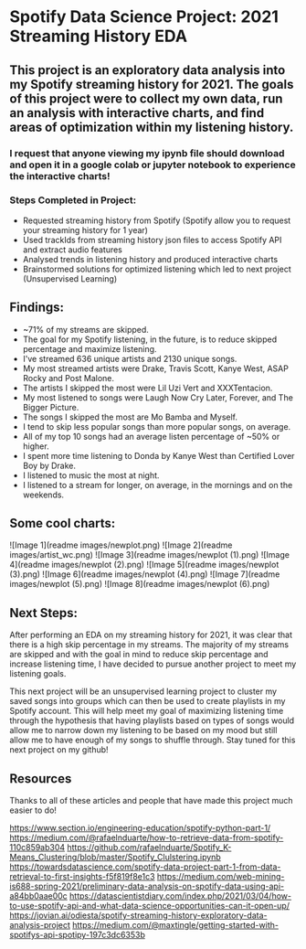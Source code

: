 # Spotify Data Science Project: 2021 Streaming History EDA

## This project is an exploratory data analysis into my Spotify streaming history for 2021. The goals of this project were to collect my own data, run an analysis with interactive charts, and find areas of optimization within my listening history.

### I request that anyone viewing my ipynb file should download and open it in a google colab or jupyter notebook to experience the interactive charts!

### Steps Completed in Project:
- Requested streaming history from Spotify (Spotify allow you to request your streaming history for 1 year)
- Used trackIds from streaming history json files to access Spotify API and extract audio features
- Analysed trends in listening history and produced interactive charts
- Brainstormed solutions for optimized listening which led to next project (Unsupervised Learning)

## Findings:
- ~71% of my streams are skipped.
- The goal for my Spotify listening, in the future, is to reduce skipped percentage and maximize listening.
- I've streamed 636 unique artists and 2130 unique songs.
- My most streamed artists were Drake, Travis Scott, Kanye West, ASAP Rocky and Post Malone.
- The artists I skipped the most were Lil Uzi Vert and XXXTentacion.
- My most listened to songs were Laugh Now Cry Later, Forever, and The Bigger Picture.
- The songs I skipped the most are Mo Bamba and Myself.
- I tend to skip less popular songs than more popular songs, on average.
- All of my top 10 songs had an average listen percentage of ~50% or higher.
- I spent more time listening to Donda by Kanye West than Certified Lover Boy by Drake.
- I listened to music the most at night.
- I listened to a stream for longer, on average, in the mornings and on the weekends.

## Some cool charts:
![Image 1](readme images/newplot.png)
![Image 2](readme images/artist_wc.png)
![Image 3](readme images/newplot (1).png)
![Image 4](readme images/newplot (2).png)
![Image 5](readme images/newplot (3).png)
![Image 6](readme images/newplot (4).png)
![Image 7](readme images/newplot (5).png)
![Image 8](readme images/newplot (6).png)


## Next Steps:
After performing an EDA on my streaming history for 2021, it was clear that there is a high skip percentage in my streams. The majority of my streams are skipped and with the goal in mind to reduce skip percentage and increase listening time, I have decided to pursue another project to meet my listening goals.

This next project will be an unsupervised learning project to cluster my saved songs into groups which can then be used to create playlists in my Spotify account. This will help meet my goal of maximizing listening time through the hypothesis that having playlists based on types of songs would allow me to narrow down my listening to be based on my mood but still allow me to have enough of my songs to shuffle through. Stay tuned for this next project on my github!

## Resources

Thanks to all of these articles and people that have made this project much easier to do!

https://www.section.io/engineering-education/spotify-python-part-1/
https://medium.com/@rafaelnduarte/how-to-retrieve-data-from-spotify-110c859ab304
https://github.com/rafaelnduarte/Spotify_K-Means_Clustering/blob/master/Spotify_Clulstering.ipynb
https://towardsdatascience.com/spotify-data-project-part-1-from-data-retrieval-to-first-insights-f5f819f8e1c3
https://medium.com/web-mining-is688-spring-2021/preliminary-data-analysis-on-spotify-data-using-api-a84bb0aae00c
https://datascientistdiary.com/index.php/2021/03/04/how-to-use-spotify-api-and-what-data-science-opportunities-can-it-open-up/
https://jovian.ai/odiesta/spotify-streaming-history-exploratory-data-analysis-project
https://medium.com/@maxtingle/getting-started-with-spotifys-api-spotipy-197c3dc6353b
